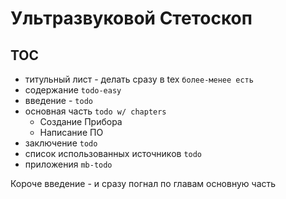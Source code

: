 # Ультразвуковой Стетоскоп
## TOC
- титульный лист - делать сразу в tex  `более-менее есть`
- содержание                           `todo-easy`
- введение -                           `todo`
- основная часть                       `todo w/ chapters`
    - Создание Прибора
    - Написание ПО
- заключение                           `todo`
- список использованных источников     `todo`
- приложения                           `mb-todo`

Короче введение - и сразу погнал по главам основную часть

